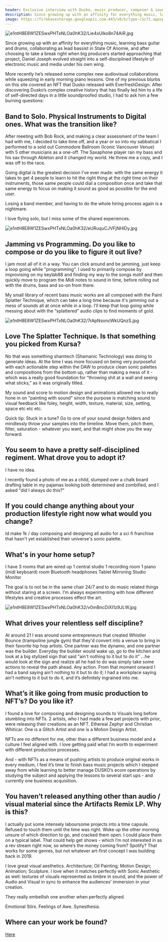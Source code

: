 ```yaml
---
header: Exclusive interview with Dusko, music producer, composer & sound designer recently taking his skillset to the world of NFTs
description: Since growing up with an affinity for everything music, learning bass guitar and drums, collaborating as lead bassist in State Of Anomie, and after choosing to take a break right when big producers started approaching that project, Daniel Joseph evolved straight into a self-disciplined lifestyle of electronic music and media under his own wing.
image: https://firebasestorage.googleapis.com:443/v0/b/type-c1c71.appspot.com/o/e1ntH8E8W1ZESwxPHTxNLOa0hK32%2FeURuquCJVFjNHlDy.jpg?alt=media&token=aa7362dd-7935-4919-b7f6-23b2bbcf8209
---
```


![e1ntH8E8W1ZESwxPHTxNLOa0hK32/Lie4xUlko8n74AiR.jpg](https://firebasestorage.googleapis.com:443/v0/b/type-c1c71.appspot.com/o/e1ntH8E8W1ZESwxPHTxNLOa0hK32%2FLie4xUlko8n74AiR.jpg?alt=media&token=ea67d38d-8666-43e9-9fc3-a3963ef45a0a)

Since growing up with an affinity for everything music, learning bass guitar and drums, collaborating as lead bassist in State Of Anomie, and after choosing to take a break right when big producers started approaching that project, Daniel Joseph evolved straight into a self-disciplined lifestyle of electronic music and media under his own wing. 

More recently he’s released some complex new audiovisual collaborations while squeezing in early morning piano lessons. One of my previous blurbs on this site covered an NFT that Dusko released with EverfreshDesign. After discovering Dusko’s complex creative history that has finally led him to a life of self-directed days in a little soundproofed studio, I had to ask him a few burning questions:

## Band to Solo. Physical Instruments to Digital ones. What was the transition like?

After meeting with Bob Rock, and making a clear assessment of the team I had with me, I decided to take time off, and a year or so into my sabbatical I performed to a sold out Commodore Ballroom (Iconic Vancouver Venue) with 5 other musicians as a one-off. The Saxaphone player ran my bass and his sax through Ableton and it changed my world. He threw me a copy, and I was off to the race.

Going digital is the greatest decision I’ve ever made: with the same energy it takes to get 4 people to learn to hit the right thing at the right time on their instruments, those same people could dial a composition once and take that same energy to focus on making it sound as good as possible for the end user.

Losing a band member, and having to do the whole hiring process again is a nightmare.

I love flying solo, but I miss some of the shared experiences.

![e1ntH8E8W1ZESwxPHTxNLOa0hK32/eURuquCJVFjNHlDy.jpg](https://firebasestorage.googleapis.com:443/v0/b/type-c1c71.appspot.com/o/e1ntH8E8W1ZESwxPHTxNLOa0hK32%2FeURuquCJVFjNHlDy.jpg?alt=media&token=aa7362dd-7935-4919-b7f6-23b2bbcf8209)

## Jamming vs Programming. Do you like to compose or do you like to figure it out live?

I jam most all of it in a way. You can click around and be jamming, just keep a loop going while "programming". I used to primarily compose by improvising on my keylab88 and finding my way to the songs motif and then quickly move to program the Midi notes to sound in time, before rolling out with the drums, bass and so-on from there.

My small library of recent bass music works are all composed with the Paint Splatter Technique, which can take a long time because it's jamming out a mess of sounds all at once while in a loop. I’ll keep that loop going while messing about with the “splattered” audio clips to find moments of gold.

![e1ntH8E8W1ZESwxPHTxNLOa0hK32/7rApNsoncWkUQnzS.jpg](https://firebasestorage.googleapis.com:443/v0/b/type-c1c71.appspot.com/o/e1ntH8E8W1ZESwxPHTxNLOa0hK32%2F7rApNsoncWkUQnzS.jpg?alt=media&token=89ef3654-7f0e-4101-bf7b-3838379a2279)

## Love The Splatter Technique. Is that something you picked from Kursa?

No that was something shamtech (Shamanic Technology) was doing to generate ideas.
At the time I was more focused on being very purposeful with each actionable step within the DAW to produce clean sonic palettes and compositions from the bottom up, rather than making a mess of it - which was a really good foundation for “throwing shit at a wall and seeing what sticks,” as it was originally titled.

My sound and score to motion design and animations allowed me to really hone in on "painting with sound" since the purpose is matching sound to visual feedback like foley, height, width, texture, material, size, setting, space etc etc etc.

Quick tip: Stuck in a tune? Go to one of your sound design folders and mindlessly throw your samples into the timeline. Move them, pitch them, filter, saturation - whatever you want, and that might show you the way forward.

## You seem to have a pretty self-disciplined regiment. What drove you to adopt it?

I have no idea.

I recently found a photo of me as a child, slumped over a chalk board drafting table in my pajamas looking both determined and zombified, and I asked "did I always do this?"

## If you could change anything about your production lifestyle right now what would you change?

Id make 1k / day composing and designing all audio for a sci fi franchise that hasn't yet established their universe's sonic palette. 

## What's in your home setup?

I have 3 rooms that are wired up
1 central studio
1 recording room
1 piano (midi keyboard) room
Bluetooth headphones
Tablet Mirroring Studio Monitor

The goal is to not be in the same chair 24/7 and to do music related things without staring at a screen. I’m always experimenting with how different lifestyles and creative processes effect the art.

![e1ntH8E8W1ZESwxPHTxNLOa0hK32/v0mBncDiXI1z9JLW.jpg](https://firebasestorage.googleapis.com:443/v0/b/type-c1c71.appspot.com/o/e1ntH8E8W1ZESwxPHTxNLOa0hK32%2Fv0mBncDiXI1z9JLW.jpg?alt=media&token=e186224b-7395-47bb-834f-e8123bfaf505)

## What drives your relentless self discipline?

At around 21 I was around some entrepreneurs that created Whistler Bounce (trampoline jungle gym) that they'd convert into a venue to bring in their favorite hip hop artists. One partner was the dynamo, and one partner was the builder. Everyday the builder would wake up, go to the kitchen and look at a big stylized sign that said "ain't nothing to it but to do it" …he would look at the sign and realize all he had to do was simply take some actions to reveal the path ahead. Any action.
From that moment onward I had a band saying ain't nothing to it but to do it; I had a workplace saying ain't nothing to it but to do it, and it’s definitely ingrained into me.

## What’s it like going from music production to NFT’s? Do you like it?

I found a love for composing and designing sounds to Visuals long before stumbling into NFTs. 2 artists, who I had made a few pet projects with prior, were releasing their creations as an NFT. Ethereal Zephyr and Christian Whiticar. One is a Glitch Artist and one is a Motion Design Artist.

NFTs are no different for me, other than a different business model and a culture I feel aligned with. I love getting paid what I’m worth to experiment with different production processes.

And - with NFTs as a means of pushing artists to produce original works in every medium, I feel it’s time to finish bass music projects which I stepped away from while learning to better manage DUSKO’s ecom operations by studying the subject and applying the lessons to several start ups - and currently one business acquisition.

## You haven’t released anything other than audio / visual material since the Artifacts Remix LP. Why is this?

I actually put some intensely laboursome projects into a time capsule. Refused to touch them until the time was right. Woke up the other morning unsure of which direction to go, and cracked them open. I could place them on a typical label. That could help get shows - which I’m not interested in as a rev stream right now, so where’s the money coming from? Spotify? That works for some genres, but not whatever art-first concept I was building back in 2019.

I love great visual aesthetics. Architecture; Oil Painting; Motion Design; Animation; Sculpture.
I love when it matches perfectly with Sonic Aesthetic as well: textures of visuals represented as timbre in sound, and the power of Audio and Visual in sync to enhance the audiences’ immersion in your creation.

They really embellish one another when perfectly aligned.

Emotional Stirs. Feelings of Awe. Synesthesia.

## Where can your work be found?

[Here](https://linktr.ee/duskosound?utm_source=linktree_profile_share&ltsid=c7707a62-3f78-4268-81cf-4c47b38fab46)
